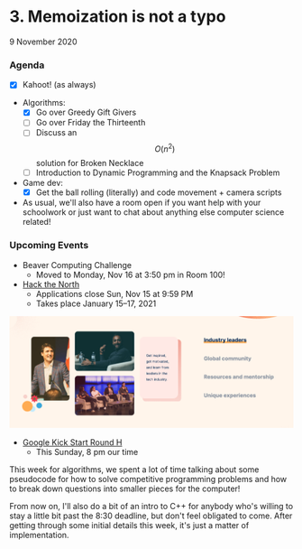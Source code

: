 # 3. Memoization is not a typo

9 November 2020

### Agenda

* [x] Kahoot! \(as always\)
* Algorithms:
  * [x] Go over Greedy Gift Givers
  * [ ] Go over Friday the Thirteenth
  * [ ] Discuss an $$O(n^2)$$ solution for Broken Necklace
  * [ ] Introduction to Dynamic Programming and the Knapsack Problem
* Game dev:
  * [x] Get the ball rolling \(literally\) and code movement + camera scripts
* As usual, we'll also have a room open if you want help with your schoolwork or just want to chat about anything else computer science related!

### Upcoming Events

* Beaver Computing Challenge
  * Moved to Monday, Nov 16 at 3:50 pm in Room 100!
* [Hack the North](https://hackthenorth.com/)
  * Applications close Sun, Nov 15 at 9:59 PM
  * Takes place January 15–17, 2021

![Is that... JUSTIN TRUDEAU!?](../.gitbook/assets/screen-shot-2020-11-09-at-9.39.12-am.png)

* [Google Kick Start Round H](https://codingcompetitions.withgoogle.com/kickstart/)
  * This Sunday, 8 pm our time

This week for algorithms, we spent a lot of time talking about some pseudocode for how to solve competitive programming problems and how to break down questions into smaller pieces for the computer!

From now on, I'll also do a bit of an intro to C++ for anybody who's willing to stay a little bit past the 8:30 deadline, but don't feel obligated to come. After getting through some initial details this week, it's just a matter of implementation.



